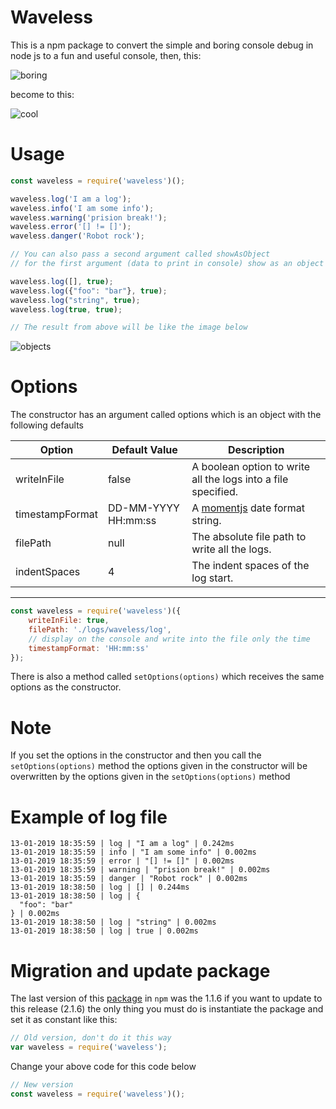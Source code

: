 # Waveless

This is a npm package to convert the simple and boring console debug in node js to a fun and useful console, then, this:

![boring](https://imgur.com/Xtp3xhA.png)

become to this:

![cool](https://imgur.com/GH3BSp7.png)

# Usage

```javascript
const waveless = require('waveless')();

waveless.log('I am a log');
waveless.info('I am some info');
waveless.warning('prision break!');
waveless.error('[] != []');
waveless.danger('Robot rock');

// You can also pass a second argument called showAsObject
// for the first argument (data to print in console) show as an object and its type

waveless.log([], true);
waveless.log({"foo": "bar"}, true);
waveless.log("string", true);
waveless.log(true, true);

// The result from above will be like the image below
```

![objects](https://imgur.com/PvzxEyq.png)



# Options
The constructor has an argument called options which is an object with the following defaults

| Option          | Default Value         | Description                                                   |
| --------------- | --------------------- | ------------------------------------------------------------- |
| writeInFile     | false                 | A boolean option to write all the logs into a file specified. |
| timestampFormat | DD-MM-YYYY HH:mm:ss   | A [momentjs](https://momentjs.com/docs/#/displaying/) date format string.       |
| filePath        | null                  | The absolute file path to write all the logs.                 |
| indentSpaces    | 4                     | The indent spaces of the log start.                           |
<hr />

```javascript
const waveless = require('waveless')({
    writeInFile: true,
    filePath: './logs/waveless/log',
    // display on the console and write into the file only the time
    timestampFormat: 'HH:mm:ss'
});
```

There is also a method called `setOptions(options)` which receives the same options as the constructor.

# Note
If you set the options in the constructor and then you call the `setOptions(options)` method the options given in the constructor will be overwritten by the options given in the `setOptions(options)` method

# Example of log file

```log
13-01-2019 18:35:59 | log | "I am a log" | 0.242ms
13-01-2019 18:35:59 | info | "I am some info" | 0.002ms
13-01-2019 18:35:59 | error | "[] != []" | 0.002ms
13-01-2019 18:35:59 | warning | "prision break!" | 0.002ms
13-01-2019 18:35:59 | danger | "Robot rock" | 0.002ms
13-01-2019 18:38:50 | log | [] | 0.244ms
13-01-2019 18:38:50 | log | {
  "foo": "bar"
} | 0.002ms
13-01-2019 18:38:50 | log | "string" | 0.002ms
13-01-2019 18:38:50 | log | true | 0.002ms
```
# Migration and update package
The last version of this [package](https://www.npmjs.com/package/waveless) in `npm` was the 1.1.6 if you want to update to this release (2.1.6) the only thing you must do is instantiate the package and set it as constant like this:

```javascript
// Old version, don't do it this way
var waveless = require('waveless');
```

Change your above code for this code below

```javascript
// New version
const waveless = require('waveless')();
```
